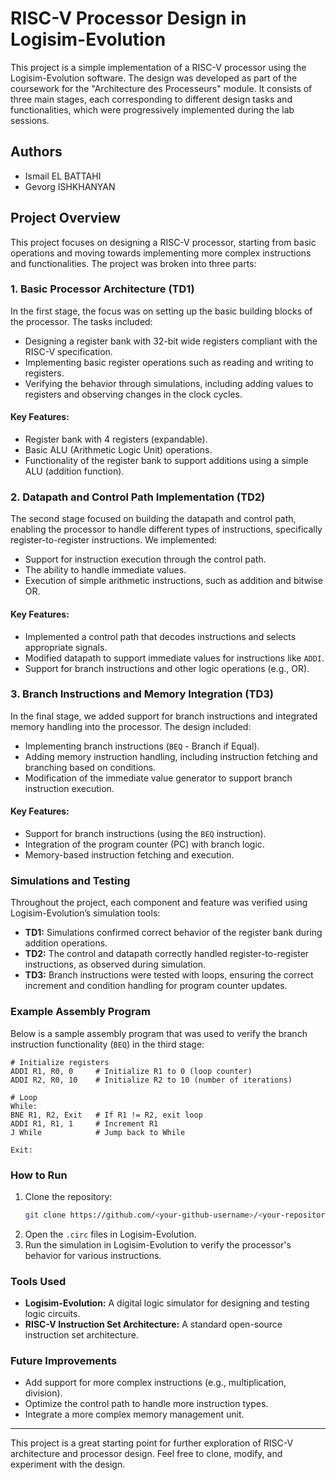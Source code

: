 
# RISC-V Processor Design in Logisim-Evolution

This project is a simple implementation of a RISC-V processor using the Logisim-Evolution software. The design was developed as part of the coursework for the "Architecture des Processeurs" module. It consists of three main stages, each corresponding to different design tasks and functionalities, which were progressively implemented during the lab sessions.

## Authors
- Ismail EL BATTAHI
- Gevorg ISHKHANYAN

## Project Overview

This project focuses on designing a RISC-V processor, starting from basic operations and moving towards implementing more complex instructions and functionalities. The project was broken into three parts:

### 1. **Basic Processor Architecture (TD1)**

In the first stage, the focus was on setting up the basic building blocks of the processor. The tasks included:
- Designing a register bank with 32-bit wide registers compliant with the RISC-V specification.
- Implementing basic register operations such as reading and writing to registers.
- Verifying the behavior through simulations, including adding values to registers and observing changes in the clock cycles.

#### Key Features:
- Register bank with 4 registers (expandable).
- Basic ALU (Arithmetic Logic Unit) operations.
- Functionality of the register bank to support additions using a simple ALU (addition function).

### 2. **Datapath and Control Path Implementation (TD2)**

The second stage focused on building the datapath and control path, enabling the processor to handle different types of instructions, specifically register-to-register instructions. We implemented:
- Support for instruction execution through the control path.
- The ability to handle immediate values.
- Execution of simple arithmetic instructions, such as addition and bitwise OR.

#### Key Features:
- Implemented a control path that decodes instructions and selects appropriate signals.
- Modified datapath to support immediate values for instructions like `ADDI`.
- Support for branch instructions and other logic operations (e.g., OR).

### 3. **Branch Instructions and Memory Integration (TD3)**

In the final stage, we added support for branch instructions and integrated memory handling into the processor. The design included:
- Implementing branch instructions (`BEQ` - Branch if Equal).
- Adding memory instruction handling, including instruction fetching and branching based on conditions.
- Modification of the immediate value generator to support branch instruction execution.
  
#### Key Features:
- Support for branch instructions (using the `BEQ` instruction).
- Integration of the program counter (PC) with branch logic.
- Memory-based instruction fetching and execution.

### Simulations and Testing

Throughout the project, each component and feature was verified using Logisim-Evolution’s simulation tools:
- **TD1:** Simulations confirmed correct behavior of the register bank during addition operations.
- **TD2:** The control and datapath correctly handled register-to-register instructions, as observed during simulation.
- **TD3:** Branch instructions were tested with loops, ensuring the correct increment and condition handling for program counter updates.

### Example Assembly Program

Below is a sample assembly program that was used to verify the branch instruction functionality (`BEQ`) in the third stage:

```assembly
# Initialize registers
ADDI R1, R0, 0     # Initialize R1 to 0 (loop counter)
ADDI R2, R0, 10    # Initialize R2 to 10 (number of iterations)

# Loop
While: 
BNE R1, R2, Exit   # If R1 != R2, exit loop
ADDI R1, R1, 1     # Increment R1
J While            # Jump back to While

Exit:
```

### How to Run

1. Clone the repository:
    ```bash
    git clone https://github.com/<your-github-username>/<your-repository-name>.git
    ```
2. Open the `.circ` files in Logisim-Evolution.
3. Run the simulation in Logisim-Evolution to verify the processor's behavior for various instructions.

### Tools Used

- **Logisim-Evolution:** A digital logic simulator for designing and testing logic circuits.
- **RISC-V Instruction Set Architecture:** A standard open-source instruction set architecture.

### Future Improvements

- Add support for more complex instructions (e.g., multiplication, division).
- Optimize the control path to handle more instruction types.
- Integrate a more complex memory management unit.

---

This project is a great starting point for further exploration of RISC-V architecture and processor design. Feel free to clone, modify, and experiment with the design.

